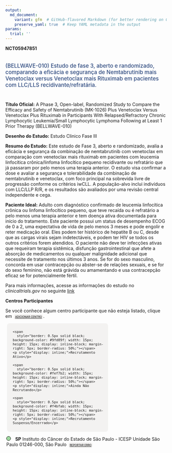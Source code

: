 ```yaml
---
output: 
  md_document:
    variant: gfm  # GitHub-flavored Markdown (for better rendering on GitHub)
    preserve_yaml: true  # Keep YAML metadata in the output
params:
  trial: ''
---
```


**NCT05947851**

<div style="padding: 5px 5px 5px 0px; font-size: 1.20em; font-weight: 500; color: #2E4A7F; text-align: left; margin-bottom: 20px">

(BELLWAVE-010) Estudo de fase 3, aberto e randomizado, comparando a
eficácia e segurança de Nemtabrutinib mais Venetoclax versus Venetoclax
mais Rituximab em pacientes com LLC/LLS recidivante/refratária.

</div>

**Título Oficial:** A Phase 3, Open-label, Randomized Study to Compare
the Efficacy and Safety of Nemtabrutinib (MK-1026) Plus Venetoclax
Versus Venetoclax Plus Rituximab in Participants With
Relapsed/Refractory Chronic Lymphocytic Leukemia/Small Lymphocytic
Lymphoma Following at Least 1 Prior Therapy (BELLWAVE-010)

**Desenho do Estudo:** Estudo Clinico Fase III

**Resumo do Estudo:** Este estudo de Fase 3, aberto e randomizado,
avalia a eficácia e segurança da combinação de nemtabrutinib com
venetoclax em comparação com venetoclax mais rituximab em pacientes com
leucemia linfocítica crônica/linfoma linfocítico pequeno recidivante ou
refratário que já passaram por pelo menos uma terapia anterior. O estudo
visa confirmar a dose e avaliar a segurança e tolerabilidade da
combinação de nemtabrutinib e venetoclax, com foco principal na
sobrevida livre de progressão conforme os critérios iwCLL. A
população-alvo inclui indivíduos com LLC/LLP R/R, e os resultados são
avaliados por uma revisão central independente e cega.

**Paciente Ideal:** Adulto com diagnóstico confirmado de leucemia
linfocítica crônica ou linfoma linfocítico pequeno, que teve recaída ou
é refratário a pelo menos uma terapia anterior e tem doença ativa
documentada para início do tratamento. Este paciente possui um status de
desempenho ECOG de 0 a 2, uma expectativa de vida de pelo menos 3 meses
e pode engolir e reter medicação oral. Eles podem ter histórico de
hepatite B ou C, desde que as cargas virais sejam indetectáveis, e podem
ter HIV se todos os outros critérios forem atendidos. O paciente não
deve ter infecções ativas que requeiram terapia sistêmica, disfunção
gastrointestinal que afete a absorção de medicamentos ou qualquer
malignidade adicional que necessite de tratamento nos últimos 3 anos. Se
for do sexo masculino, concorda em usar contracepção ou abster-se de
relações sexuais, e se for do sexo feminino, não está grávida ou
amamentando e usa contracepção eficaz se for potencialmente fértil.

Para mais informações, acesse as informações do estudo no
*clinicaltrials.gov* no seguinte
[link](https://clinicaltrials.gov/ct2/show/NCT05947851)

**Centros Participantes**

Se você conhece algum centro participante que não esteja listado, clique
em
<span style="color: #2E4A7F; margin-left: 2px; padding: 4px; background-color: #f3f2f1; border-radius: 8px; font-weight: 500; font-size: 0.6em"><a
href="https://flazar.shinyapps.io/formsapp?study_nct_id=NCT05947851&amp;location_id=N%2FA&amp;location_full_name=N%2FA&amp;form_type=Adicionar%20Centro"
target="_blank">ADICIONAR CENTRO</a></span>.

<div style="margin-bottom: 8px; margin-left: 5px; padding: 8px; max-width: 300px; background-color: #f3f2f1; border-radius: 8px; font-size: 0.9em">

<div style="margin-left: 10px;">

    <span 
      style="border: 0.5px solid black; background-color: #9fd89f; width: 15px; height: 15px; display: inline-block; margin-right: 5px; border-radius: 50%;"></span>
    <p style="display: inline;">Recrutamento Ativo</p>

</div>

<div style="margin-left: 10px;">

    <span 
      style="border: 0.5px solid black; background-color: #fef7b2; width: 15px; height: 15px; display: inline-block; margin-right: 5px; border-radius: 50%;"></span>
    <p style="display: inline;">Ainda Não Recrutando</p>

</div>

<div style="margin-left: 10px;">

    <span 
      style="border: 0.5px solid black; background-color: #f4bfab; width: 15px; height: 15px; display: inline-block; margin-right: 5px; border-radius: 50%;"></span>
    <p style="display: inline;">Recrutamento Suspenso/Encerrado</p>

</div>

</div>

<div style="margin: 3px;">

<span style="border: 0.5px solid black; display: inline-block; width: 12px; height: 12px; border-radius: 50%; margin-right: 10px; padding-bottom: 0px; background-color: #9fd89f;"></span>
<b>SP</b> Instituto do Câncer do Estado de São Paulo - ICESP Unidade São
Paulo 01246-000, São Paulo
<span style="color: #2E4A7F; margin-left: 2px; padding: 4px; background-color: #f3f2f1; border-radius: 8px; font-weight: 500; font-size: 0.6em"><a
href="https://flazar.shinyapps.io/formsapp?study_nct_id=NCT05947851&amp;location_id=ICESPINSTITUTODOCANCERDOESTADODESAOPAULOPESQUISACLINICASITE1308SAOPAULO01246000BRAZIL&amp;location_full_name=Instituto%20do%20C%C3%A2ncer%20do%20Estado%20de%20S%C3%A3o%20Paulo%20-%20ICESP%20Unidade%20S%C3%A3o%20Paulo%2C%2001246-000%2C%20S%C3%A3o%20Paulo&amp;form_type=Reportar%20Erro"
target="_blank">REPORTAR ERRO</a></span>

</div>

